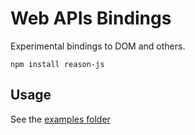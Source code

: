 # Web APIs Bindings

Experimental bindings to DOM and others.

```
npm install reason-js
```

## Usage

See the [examples folder](https://github.com/BuckleTypes/bs-webapi-incubator/tree/eb5f71847848a3e896733017fde00eee7fb5edf5/examples)
